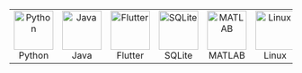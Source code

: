 <p align="center">
  <table align="center" cellspacing="10">
    <tr>
      <td align="center">
        <img src="https://cdn.jsdelivr.net/gh/devicons/devicon@latest/icons/python/python-original.svg" alt="Python" width="70"><br>Python
      </td>
      <td align="center">
        <img src="https://cdn.jsdelivr.net/gh/devicons/devicon@latest/icons/java/java-original.svg" alt="Java" width="70"><br>Java
      </td>
      <td align="center">
        <img src="https://cdn.jsdelivr.net/gh/devicons/devicon@latest/icons/flutter/flutter-original.svg" alt="Flutter" width="70"><br>Flutter
      </td>
      <td align="center">
        <img src="https://cdn.jsdelivr.net/gh/devicons/devicon@latest/icons/sqlite/sqlite-original.svg" alt="SQLite" width="70"><br>SQLite
      </td>
      <td align="center">
        <img src="https://cdn.jsdelivr.net/gh/devicons/devicon@latest/icons/matlab/matlab-original.svg" alt="MATLAB" width="70"><br>MATLAB
      </td>
      <td align="center">
        <img src="https://cdn.jsdelivr.net/gh/devicons/devicon@latest/icons/linux/linux-original.svg" alt="Linux" width="70"><br>Linux
      </td>
      <td align="center">
        <img src="https://skillicons.dev/icons?i=dotnet" alt=".NET" width="70"><br>.NET
      </td>
      <td align="center">
        <img src="https://cdn.jsdelivr.net/gh/devicons/devicon@latest/icons/microsoftsqlserver/microsoftsqlserver-original.svg" alt="MSSQL" width="70"><br>MSSQL
      </td>
      <td align="center">
        <img src="https://cdn.jsdelivr.net/gh/devicons/devicon@latest/icons/cplusplus/cplusplus-original.svg" alt="C++" width="70"><br>C++
      </td>
    </tr>
  </table>
</p>
